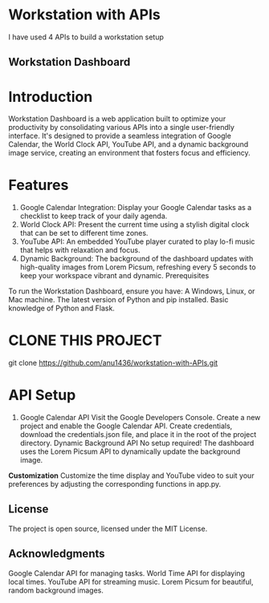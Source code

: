 # Workstation with APIs
 I have used 4 APIs to build a workstation setup

## Workstation Dashboard

# Introduction

Workstation Dashboard is a web application built to optimize your productivity by consolidating various APIs into a single user-friendly interface. It's designed to provide a seamless integration of Google Calendar, the World Clock API, YouTube API, and a dynamic background image service, creating an environment that fosters focus and efficiency.

# Features

1. Google Calendar Integration: Display your Google Calendar tasks as a checklist to keep track of your daily agenda.
2. World Clock API: Present the current time using a stylish digital clock that can be set to different time zones.
3. YouTube API: An embedded YouTube player curated to play lo-fi music that helps with relaxation and focus.
4. Dynamic Background: The background of the dashboard updates with high-quality images from Lorem Picsum, refreshing every 5 seconds to keep your workspace vibrant and dynamic.
Prerequisites

To run the Workstation Dashboard, ensure you have:
A Windows, Linux, or Mac machine.
The latest version of Python and pip installed.
Basic knowledge of Python and Flask.

# CLONE THIS PROJECT

git clone https://github.com/anu1436/workstation-with-APIs.git

# API Setup
1. Google Calendar API
   Visit the Google Developers Console.
   Create a new project and enable the Google Calendar API.
   Create credentials, download the credentials.json file, and place it in the root of the project directory.
   Dynamic Background API
   No setup required! The dashboard uses the Lorem Picsum API to dynamically update the background image.


**Customization**
Customize the time display and YouTube video to suit your preferences by adjusting the corresponding functions in app.py.


## License
The project is open source, licensed under the MIT License.


## Acknowledgments
Google Calendar API for managing tasks.
World Time API for displaying local times.
YouTube API for streaming music.
Lorem Picsum for beautiful, random background images.